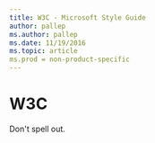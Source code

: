 ```yaml
---
title: W3C - Microsoft Style Guide
author: pallep
ms.author: pallep
ms.date: 11/19/2016
ms.topic: article
ms.prod = non-product-specific
---
```


# W3C

Don't spell out.
